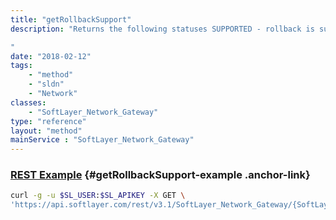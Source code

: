 ```yaml
---
title: "getRollbackSupport"
description: "Returns the following statuses SUPPORTED - rollback is supported and perform automatically UNSUPPORTED - rollback is not supported MANUAL - rollback can be performed but 

"
date: "2018-02-12"
tags:
    - "method"
    - "sldn"
    - "Network"
classes:
    - "SoftLayer_Network_Gateway"
type: "reference"
layout: "method"
mainService : "SoftLayer_Network_Gateway"
---
```


### [REST Example](#getRollbackSupport-example) <a href="/article/rest/"><i class="fas fa-question"></i></a> {#getRollbackSupport-example .anchor-link} 
```bash
curl -g -u $SL_USER:$SL_APIKEY -X GET \
'https://api.softlayer.com/rest/v3.1/SoftLayer_Network_Gateway/{SoftLayer_Network_GatewayID}/getRollbackSupport'
```
